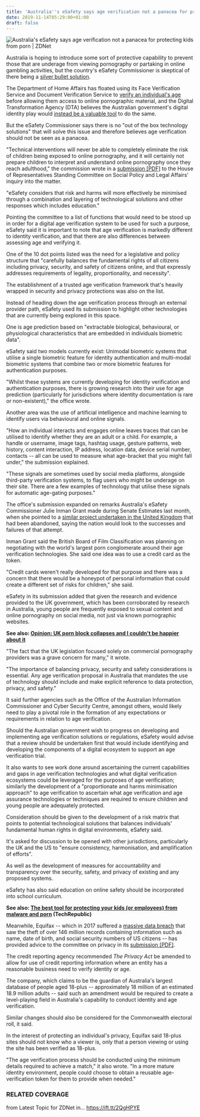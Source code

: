 ```yaml
---
title: 'Australia''s eSafety says age verification not a panacea for protecting kids from porn'
date: 2019-11-14T05:29:00+01:00
draft: false
---
```


![](https://zdnet3.cbsistatic.com/hub/i/r/2019/09/03/06e37510-91b1-4583-8d32-907e05c3c02d/thumbnail/770x578/106526c3c91f89a1f9703026bad8b9fa/istock000037308888small.jpg "Australia's eSafety says age verification not a panacea for protecting kids from porn | ZDNet")  

Australia is hoping to introduce some sort of protective capability to prevent those that are underage from viewing pornography or partaking in online gambling activities, but the country's eSafety Commissioner is skeptical of there being a [silver bullet solution](https://www.zdnet.com/article/no-silver-bullet-for-online-porn-says-australian-esafety-commissioner/).

The Department of Home Affairs has floated using its Face Verification Service and Document Verification Service to [verify an individual's age](https://www.zdnet.com/article/home-affairs-pushes-its-face-matching-service-for-porn-age-verification/) before allowing them access to online pornographic material, and the Digital Transformation Agency (DTA) believes the Australian government's digital identity play would [instead be a valuable tool](https://www.zdnet.com/article/now-the-dta-wants-its-digital-id-used-for-porn-age-verification/) to do the same.

But the eSafety Commissioner says there is no "out of the box technology solutions" that will solve this issue and therefore believes age verification should not be seen as a panacea.

"Technical interventions will never be able to completely eliminate the risk of children being exposed to online pornography, and it will certainly not prepare children to interpret and understand online pornography once they reach adulthood," the commission wrote in a [submission \[PDF\]](https://www.aph.gov.au/DocumentStore.ashx?id=2c35bb2c-4a68-428b-af67-cf05ff17052e&subId=673265) to the House of Representatives Standing Committee on Social Policy and Legal Affairs' inquiry into the matter.

"eSafety considers that risk and harms will more effectively be minimised through a combination and layering of technological solutions and other responses which includes education."

Pointing the committee to a list of functions that would need to be stood up in order for a digital age verification system to be used for such a purpose, eSafety said it is important to note that age verification is markedly different to identity verification, and that there are also differences between assessing age and verifying it.

One of the 10 dot points listed was the need for a legislative and policy structure that "carefully balances the fundamental rights of all citizens including privacy, security, and safety of citizens online, and that expressly addresses requirements of legality, proportionality, and necessity".

The establishment of a trusted age verification framework that's heavily wrapped in security and privacy protections was also on the list.

Instead of heading down the age verification process through an external provider path, eSafety used its submission to highlight other technologies that are currently being explored in this space.

One is age prediction based on "extractable biological, behavioural, or physiological characteristics that are embedded in individuals biometric data".

eSafety said two models currently exist: Unimodal biometric systems that utilise a single biometric feature for identity authentication and multi-modal biometric systems that combine two or more biometric features for authentication purposes.

"Whilst these systems are currently developing for identity verification and authentication purposes, there is growing research into their use for age prediction (particularly for jurisdictions where identity documentation is rare or non-existent)," the office wrote.

Another area was the use of artificial intelligence and machine learning to identify users via behavioural and online signals.

"How an individual interacts and engages online leaves traces that can be utilised to identify whether they are an adult or a child. For example, a handle or username, image tags, hashtag usage, gesture patterns, web history, content interaction, IP address, location data, device serial number, contacts -- all can be used to measure what age-bracket that you might fall under," the submission explained.

"These signals are sometimes used by social media platforms, alongside third-party verification systems, to flag users who might be underage on their site. There are a few examples of technology that utilise these signals for automatic age-gating purposes."

The office's submission expanded on remarks Australia's eSafety Commissioner Julie Inman Grant made during Senate Estimates last month, when she pointed to a [similar project undertaken in the United Kingdom](https://www.zdnet.com/article/uk-to-introduce-porn-age-checks-on-july-15/) that had been abandoned, saying the nation would look to the successes and failures of that attempt.

Inman Grant said the British Board of Film Classification was planning on negotiating with the world's largest porn conglomerate around their age verification technologies. She said one idea was to use a credit card as the token.

"Credit cards weren't really developed for that purpose and there was a concern that there would be a honeypot of personal information that could create a different set of risks for children," she said.

eSafety in its submission added that given the research and evidence provided to the UK government, which has been corroborated by research in Australia, young people are frequently exposed to sexual content and online pornography on social media, not just via known pornographic websites.

**See also: [Opinion: UK porn block collapses and I couldn't be happier about it](https://www.zdnet.com/article/uk-porn-block-collapses-and-i-couldnt-be-happier-about-it/)**

"The fact that the UK legislation focused solely on commercial pornography providers was a grave concern for many," it wrote.

"The importance of balancing privacy, security and safety considerations is essential. Any age verification proposal in Australia that mandates the use of technology should include and make explicit reference to data protection, privacy, and safety."

It said further agencies such as the Office of the Australian Information Commissioner and Cyber Security Centre, amongst others, would likely need to play a pivotal role in the formation of any expectations or requirements in relation to age verification.

Should the Australian government wish to progress on developing and implementing age verification solutions or regulations, eSafety would advise that a review should be undertaken first that would include identifying and developing the components of a digital ecosystem to support an age verification trial.

It also wants to see work done around ascertaining the current capabilities and gaps in age verification technologies and what digital verification ecosystems could be leveraged for the purposes of age verification; similarly the development of a "proportionate and harms minimisation approach" to age verification to ascertain what age verification and age assurance technologies or techniques are required to ensure children and young people are adequately protected.

Consideration should be given to the development of a risk matrix that points to potential technological solutions that balances individuals' fundamental human rights in digital environments, eSafety said.

It's asked for discussion to be opened with other jurisdictions, particularly the UK and the US to "ensure consistency, harmonisation, and amplification of efforts".

As well as the development of measures for accountability and transparency over the security, safety, and privacy of existing and any proposed systems.

eSafety has also said education on online safety should be incorporated into school curriculum.

**See also: [The best tool for protecting your kids (or employees) from malware and porn](https://www.techrepublic.com/article/the-best-tool-for-protecting-your-kids-or-employees-from-malware-and-porn/) (TechRepublic)**

Meanwhile, Equifax -- which in 2017 suffered a [massive data breach](https://www.zdnet.com/article/how-the-equifax-breach-breaks-down-by-the-numbers/) that saw the theft of over 146 million records containing information such as name, date of birth, and social security numbers of US citizens -- has provided advice to the committee on privacy in its [submission \[PDF\]](https://www.aph.gov.au/DocumentStore.ashx?id=13d313b8-5913-4dfd-8e89-ae4c4ac47e97&subId=673261).

The credit reporting agency recommended _The Privacy Act_ be amended to allow for use of credit reporting information where an entity has a reasonable business need to verify identity or age.

The company, which claims to be the guardian of Australia's largest database of people aged 18-plus -- approximately 18 million of an estimated 18.9 million adults -- said such an amendment would be required to create a level-playing field in Australia's capability to conduct identity and age verification.

Similar changes should also be considered for the Commonwealth electoral roll, it said.

In the interest of protecting an individual's privacy, Equifax said 18-plus sites should not know who a viewer is, only that a person viewing or using the site has been verified as 18-plus.

"The age verification process should be conducted using the minimum details required to achieve a match," it also wrote. "In a more mature identity environment, people could choose to obtain a reusable age-verification token for them to provide when needed."

### RELATED COVERAGE

  
  
from Latest Topic for ZDNet in... https://ift.tt/2QgHPYE